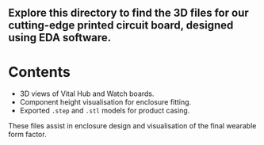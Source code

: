## Explore this directory to find the 3D files for our cutting-edge printed circuit board, designed using EDA software.


# Contents
- 3D views of Vital Hub and Watch boards.
- Component height visualisation for enclosure fitting.
- Exported `.step` and `.stl` models for product casing.

These files assist in enclosure design and visualisation of the final wearable form factor.

